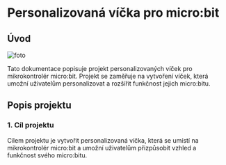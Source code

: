 # Personalizovaná víčka pro micro:bit

## Úvod
![foto](https://media.discordapp.net/attachments/682313966956838915/1115557696930852884/vickaa.jpg?width=655&height=585)

Tato dokumentace popisuje projekt personalizovaných víček pro mikrokontrolér micro:bit. Projekt se zaměřuje na vytvoření víček, která umožní uživatelům personalizovat a rozšířit funkčnost jejich micro:bitu.

## Popis projektu

### 1. Cíl projektu
Cílem projektu je vytvořit personalizovaná víčka, která se umístí na mikrokontrolér micro:bit a umožní uživatelům přizpůsobit vzhled a funkčnost svého micro:bitu.
